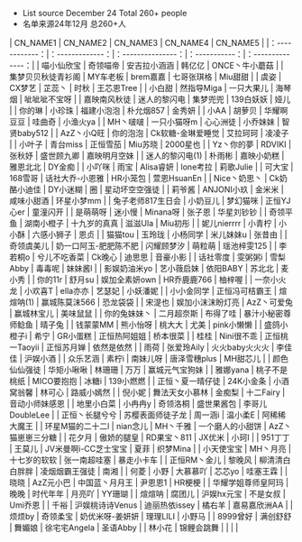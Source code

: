 - List source December 24 Total 260+ people
- 名单来源24年12月  总260+人

| CN_NAME1    |     CN_NAME2        |    CN_NAME3           |       CN_NAME4    |    CN_NAME5          |
|：------------：|：-------------：|：---------------：|：-----------：|：--------------：|
| 喵小仙欣宝      | 奇领喵帝        | 安吉拉小涵涵        | 韩亿亿       | ONCE丶牛小蘑菇    |
| 集梦贝贝秋徒青衫阁  | MY车老板       | brem嘉嘉        | 七哥张琪格     | Miu甜甜        |
| 虞姿         | CX梦艺        | 芷蕊丶           | 时秋        | 王芯恩Tree      |
| 小白甜        | 然指导Miga     | 一只大果儿         | 海琴烟       | 呲呲呲不宝呀       |
| 嘉映南风秋徒     | 迷人的黎闪电      | 集梦兜兜          | 139白妖妖    | 娅儿           |
| 你的琳        | 小珍珠         | 福建小泡泡         | 朴允烟857    | 金秀妍          |
| 小AA        | 胡萝贝         | 华耀啊豆豆         | 哇曲奇       | 小渔火ya        |
| MH丶啵啵      | 一只小猫呀m      | 心心洲徒          | 小乔妹妹      | 智贤baby512    |
| AzZ丶小Q旺    | 你的泡泡        | Ck软糖-金琳爱睡觉    | 艾拉珂珂      | 凌凌子          |
| 小叶子        | 青台miss      | 正恒雪茄          | Miu苏晓     | 2000星也       |
| Yz丶你的夢     | RDVIKI      | 张秋妤           | 盛世顾九卿     | 嘉映明月空妹       |
| 迷人的黎闪电(1)  | 朴雨彬         | 嘉映小奶糕         | 雅恩北北      | DY金痴         |
| 小吖咪        | 雨宝          | Alisa睿妍       | lone考拉    | 莉歌Julie      |
| 可大宝        | 168雪哥       | 话社大乔-小恩雅      | HR小笼包     | 萱恩HsuanEn    |
| Nice丶奶思丶   | Ck奶酪小迪佳     | DY小迷糊         | 圈         | 星动坏空空强徒      |
| 莉爷酱        | ANJONI小玖    | 金米米           | 咸味小甜酒     | 环星小梦mm       |
| 兔子老师817生日会 | 小奶豆儿        | 梦幻猫咪          | 正恒YJ心er   | 童潼闪开         |
| 是萌萌呀       | 迷小慢         | Minana呀       | 张子恩       | 华星刘钞钞        |
| 奇领平鱼       | 湖南小橙子       | 十九岁的真真        | 滋滋Ula     | Miu初彤        |
| 妮儿nierrrr  | 小青柠         | 小小酥           | 六感小狮子     | 恩贞           |
| 猫猫tou      | 玉玲珑         | 小杨同学          | 米儿妹妹u     | 张昔由          |
| 奇领虞美儿      | 奶一口阿玉-肥肥陈不肥 | 闪耀顾梦汐         | 萌粒萌       | 瑶池梓雯125      |
| 李若桐o       | 兮儿不吃香菜      | Ck晚心          | 迪思思       | 音豪小影         |
| 话社零度       | 雯粥粥i        | 雪梨Abby        | 毒毒呢       | 妹妹酱l         |
| 影娱奶油米yo    | 艺小薇启妹       | 依阳BABY        | 苏北北       | 麦小秀          |
| 你的11r      | 舒月su        | 娱加全素妍own      | HR乔鹿鹿766  | 柚梓喔          |
| 一奈小火龙      | 小欢喜T        | ella亦亦        | 艺瑟妃       | 小妖潘妮         |
| 小小金同学      | 正恒冯可桔霸王     | 煊煊呐(1)        | 赢城陈莫沫566  | 恐龙袋袋         |
| 宋湜也        | 娱加小沫沫盼灯亮    | AzZ丶可爱兔       | 赢城林宝儿     | 美味鼠鼠         |
| 你的兔妹妹丶     | 二月超奈斯       | 布得了哇          | 暴汁小秘密尊师鲶鱼 | 晴子兔          |
| 钱蒙蒙MM      | 熊小怡呀        | 桃大大           | 尤美        | pink小懒懒      |
| 盛鸽小橙子i     | 希宁          | GR小蛋糕         | 正恒热阿姐姐    | 桥本很菜         |
| 桂桂         | Nini很不乖     | 正恒桃一Taoyii    | 正恒苏月婵     | 依然是依然        |
| 雨荷         | 张爱玲Aily     | 火火baby火火火     | 李佳佳       | 沪娱小酒         |
| 众乐艺涵       | 素柠i         | 南妹儿呀          | 唐泽雪穗plus  | MH甜芯儿        |
| 颜色仙仙强徒     | 华矩小啾啾       | 林珊珊           | 万万        | 赢城元气宝狗妹      |
| 雅娜yana     | 桃子不是桃纸      | MICO要抱抱       | 冰糖i       | 139小燃燃       |
| 正恒丶夏一晴仔徒   | 24K小金条      | 小酒窝翁馨         | 林可心       | 路威小嫣然        |
| 倪小妮        | 舞法天女小慕林     | 金痴梨           | 十二Fairy   | 音动小师妹感恩      |
| 地里小白菜      | 小冉冉y        | 奇领洛桐          | 盛世果酱包     | 李哥儿DoubleLee |
| 正恒丶长腿兮兮    | 苏樱表面师徒子龙    | 周一涵i          | 温小柔E      | 阿稀稀大魔王       |
| 环星M猫的二十二l  | nian念儿      | MH丶千雅         | 一个磨人的小甜饼  | AzZ丶猫崽崽三分糖   |
| 花夕月        | 傲娇的腿皇       | RD果宝丶811      | JX优米      | 小珂I          |
| 951丁丁      | 王莫儿         | JV米曼啊i-CC芝士宝宝 | 夏菲        | 织梦Mina       |
| 小天使宝宝      | MH丶月亮       | 十七岁的软软        | 张一南超哇塞    | 暴走小卡车        |
| 正恒RM丶金儿    | 黎晚风         | 柳清清白白胖胖       | 凌烟烟霸王强徒   | 南湘           |
| 何菱         | 小野          | 大慕慕吖          | 芯芯yo      | 哇塞王霖         |
| 晓晓         | AzZ元小巴      | 中国蓝丶月月王       | 尹恩恩1      | HR梗梗         |
| 华耀学姐尊师皇阿玛  | 晚晚          | 时代年年          | 月亮吖       | YY珊瑚         |
| 煊煊呐        | 腐团儿         | 沪娱hx元宝        | 不是女叔      | Umi乔恩        |
| 千裕         | 沪娱桃诗诗Venus  | 迪丽热依issey     | 橘右羊       | 嘉易嘉欣洲AA      |
| 烦烦by       | 奇领柔宝        | 奶优米呀-姜妍妍      | 理理LILI    | 小野马          |
| 8999曾好     | 满创舒舒        | 舞媚娘           | 徐宅宅Angela | 圣语Abby       |
| 林小花        | 锦鲤会跳舞       |               |           |              |
